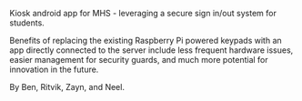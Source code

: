 Kiosk android app for MHS - leveraging a secure sign in/out system for students.

Benefits of replacing the existing Raspberry Pi powered keypads with an app directly connected to the server include less frequent hardware issues, easier management for security guards, and much more potential for innovation in the future.  

By Ben, Ritvik, Zayn, and Neel.
